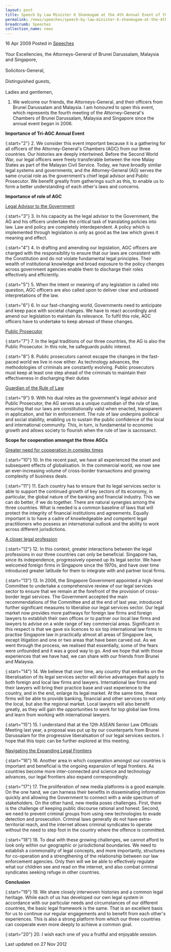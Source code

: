 ```yaml
---
layout: post
title: Speech by Law Minister K Shanmugam at the 4th Annual Event of the Attorney-General's Chamber of Brunei Darussalam, Malaysia and Singapore
permalink: /news/speeches/speech-by-law-minister-k-shanmugam-at-the-4th-annual-event-of-the-attorney-general-s-chamber-of
breadcrumb: Speeches
collection_name: news
---
```



16 Apr 2009 Posted in [Speeches](/news/speeches)
<br>  
Your Excellencies, the Attorneys-General of Brunei Darussalam, Malaysia and Singapore,
<br>  
Solicitors-General,
<br>  
Distinguished guests,
<br>  
Ladies and gentlemen,
<br>  


1. We welcome our friends, the Attorneys-General, and their officers from Brunei Darussalam and Malaysia.  I am honoured to open this event, which represents the fourth meeting of the Attorney-General's Chambers of Brunei Darussalam, Malaysia and Singapore since the annual event began in 2006.

**Importance of Tri-AGC Annual Event**

{:start="2"}
2. We consider this event important because it is a gathering for all officers of the Attorney-General's Chambers (AGC) from our three countries.  Our histories are deeply intertwined.  Before the Second World War, our legal officers were freely transferable between the nine Malay States as part of the Malayan Civil Service.  Today, we have broadly similar legal systems and governments, and the Attorney-General (AG) serves the same crucial role as the government's chief legal advisor and Public Prosecutor.  We benefit greatly from gatherings such as this, to enable us to form a better understanding of each other's laws and concerns.

**Importance of role of AGC**

<u>Legal Advisor to the Government</u>

{:start="3"}
3. In his capacity as the legal advisor to the Government, the AG and his officers undertake the critical task of translating policies into law.  Law and policy are completely interdependent.  A policy which is implemented through legislation is only as good as the law which gives it meaning and effect.  

{:start="4"}
4. In drafting and amending our legislation, AGC officers are charged with the responsibility to ensure that our laws are consistent with the Constitution and do not violate fundamental legal principles.  Their wealth of institutional knowledge and broad exposure to the policy changes across government agencies enable them to discharge their roles effectively and efficiently.

{:start="5"}
5. When the intent or meaning of any legislation is called into question, AGC officers are also called upon to deliver clear and unbiased interpretations of the law.  

{:start="6"}
6. In our fast-changing world, Governments need to anticipate and keep pace with societal changes.  We have to react accordingly and amend our legislation to maintain its relevance.  To fulfil this role, AGC officers have to undertake to keep abreast of these changes.


<u>Public Prosecutor</u>

{:start="7"}
7. In the legal traditions of our three countries, the AG is also the Public Prosecutor.  In this role, he safeguards public interest.

 
{:start="8"}
8. Public prosecutors cannot escape the changes in the fast-paced world we live in now either.  As technology advances, the methodologies of criminals are constantly evolving.  Public prosecutors must keep at least one step ahead of the criminals to maintain their effectiveness in discharging their duties


<u>Guardian of the Rule of Law</u>

{:start="9"}
9. With his dual roles as the government's legal advisor and Public Prosecutor, the AG serves as a unique custodian of the rule of law, ensuring that our laws are constitutionally valid when enacted, transparent in application, and fair in enforcement.  The rule of law underpins political and social stability, enabling us to sustain the public confidence of the local and international community.  This, in turn, is fundamental to economic growth and allows society to flourish when the rule of law is sacrosanct.

**Scope for cooperation amongst the three AGCs**

<u>Greater need for cooperation in complex times</u>

{:start="10"}
10. In the recent past, we have all experienced the onset and subsequent effects of globalisation.  In the commercial world, we now see an ever-increasing volume of cross-border transactions and growing complexity of business deals.

{:start="11"}
11. Each country has to ensure that its legal services sector is able to support the continued growth of key sectors of its economy, in particular, the global nature of the banking and financial industry.  This we can do better, if we do together. There are natural synergies among the three countries.  What is needed is a common baseline of laws that will protect the integrity of financial institutions and agreements.  Equally important is to have a cadre of knowledgeable and competent legal practitioners who possess an international outlook and the ability to work across different jurisdictions.

<u>A closer legal profession</u>

{:start="12"}
12. In this context, greater interactions between the legal professions in our three countries can only be beneficial.  Singapore has, since its independence, progressively opened up its legal sector.  We have welcomed foreign firms in Singapore since the 1970s, and have over time introduced greater latitude for them to integrate with and partner local firms.  

 
{:start="13"}
13. In 2006, the Singapore Government appointed a high-level Committee to undertake a comprehensive review of our legal services sector to ensure that we remain at the forefront of the provision of cross-border legal services.  The Government accepted the main recommendations of the Committee and at the end of last year, introduced further significant measures to liberalise our legal services sector.  Our legal market now provides more pathways for foreign law firms and foreign lawyers to establish their own offices or to partner our local law firms and lawyers to advise on a wide range of key commercial areas.  Significant in this respect is that we gave six licences to six top international law firms to practise Singapore law in practically almost all areas of Singapore law, except litigation and one or two areas that have been carved out. As we went through the process, we realised that essentially, some of the fears were unfounded and it was a good way to go. And we hope that with those experiences that we have had, we can share with our friends from Brunei and Malaysia.  

 
{:start="14"}
14. We believe that over time, any country that embarks on the liberalisation of its legal services sector will derive advantages that apply to both foreign and local law firms and lawyers.  International law firms and their lawyers will bring their practice base and vast experience to the country, and in the end, enlarge its legal market.  At the same time, these firms will be able to provide banking, financial and other services to not only the local, but also the regional market.  Local lawyers will also benefit greatly, as they will gain the opportunities to work for top global law firms and learn from working with international lawyers.  

 
{:start="15"}
15. I understand that at the 12th ASEAN Senior Law Officials Meeting last year, a proposal was put up by our counterparts from Brunei Darussalam for the progressive liberalisation of our legal services sectors.  I hope that this topic can be further explored at this meeting.

<u>Navigating the Expanding Legal Frontiers</u>

{:start="16"}
16. Another area in which cooperation amongst our countries is important and beneficial is the ongoing expansion of legal frontiers.  As countries become more inter-connected and science and technology advances, our legal frontiers also expand correspondingly.  

 
{:start="17"}
17. The proliferation of new media platforms is a good example.  On the one hand, we can harness their benefits in disseminating information quickly and allowing the Government to connect with a wide spectrum of stakeholders.  On the other hand, new media poses challenges.  First, there is the challenge of keeping public discourse rational and honest.  Second, we need to prevent criminal groups from using new technologies to evade detection and prosecution.  Criminal laws generally do not have extra-territorial reach, and the internet allows criminal syndicates to operate without the need to step foot in the country where the offence is committed.  

 
{:start="18"}
18. To deal with these growing challenges, we cannot afford to look only within our geographic or jurisdictional boundaries.  We need to establish a commonality of legal concepts, and more importantly, structures for co-operation and a strengthening of the relationship between our law enforcement agencies.  Only then will we be able to effectively regulate what our children see and read on the internet, and also combat criminal syndicates seeking refuge in other countries.  

**Conclusion**

{:start="19"}
19. We share closely interwoven histories and a common legal heritage.  While each of us has developed our own legal system in accordance with our particular needs and circumstances of our different countries, the basic legal framework is the same.  That is an excellent basis for us to continue our regular engagements and to benefit from each other's experiences.  This is also a strong platform from which our three countries can cooperate even more deeply to achieve a common goal.

 
{:start="20"}
20. I wish each one of you a fruitful and enjoyable session.

<p class="right-side-updated">Last updated on 27 Nov 2012</p>
